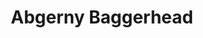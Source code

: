 ---
slug: abgerny-baggerhead-2732
title: Abgerny Baggerhead
description: "Abgerny Baggerhead is an exciting online game. Play for free directly in your browser!"
icon: /images/popular_mods/Abgerny Baggerhead.png
url: https://wowtbc.net/sprunkin/abgerny-baggerhead/index.html
previewImage: /images/popular_mods/Abgerny Baggerhead.png
type: popular mods

# SEO配置
seo:
  title: "Abgerny Baggerhead - Play Free Online Game | Fun Browser Games"
  description: "Abgerny Baggerhead - Play this fun online game for free in your browser. No download required!"
  ogImage: "/images/popular_mods/Abgerny Baggerhead.png"
  keywords: "abgerny-baggerhead-2732, online game, browser game, free game, popular mods game, play online"

videoUrls:
  - https://www.youtube.com/embed/example1
  - https://www.youtube.com/embed/example2

whyPlay:
  title: "Why Play Abgerny Baggerhead?"
  items:
    - "Immersive Gameplay: Abgerny Baggerhead offers an engaging and immersive gaming experience that will keep you entertained for hours"
    - "Challenging Levels: Test your skills with increasingly difficult challenges and obstacles"
    - "Beautiful Graphics: Enjoy stunning visuals and smooth animations that bring the game world to life"
    - "Regular Updates: New content and features are added regularly to keep the game fresh and exciting"
    - "Free to Play: Experience all the fun without spending a penny"
    - "Community Features: Connect with other players, share strategies, and compete for high scores"
    - "Cross-Platform: Play on any device with a web browser, no downloads required"

features:
  title: "Key Features of Abgerny Baggerhead"
  image: "/images/popular_mods/Abgerny Baggerhead.png"
  items:
    - "Intuitive Controls: Easy to learn controls make Abgerny Baggerhead accessible for players of all skill levels"
    - "Multiple Game Modes: Enjoy various gameplay options that provide different challenges and experiences"
    - "Character Customization: Personalize your gaming experience with unique characters and items"
    - "Achievement System: Complete special tasks to earn rewards and recognition"
    - "Leaderboards: Compete with players worldwide and see who can achieve the highest scores"

characteristics:
  title: "Game Characteristics"
  image: "/images/popular_mods/Abgerny Baggerhead.png"
  items:
    - "Genre: Popular mods game with elements of strategy and skill"
    - "Difficulty: Suitable for both casual gamers and those seeking a challenge"
    - "Play Time: Quick sessions or extended gameplay, depending on your preference"
    - "Art Style: Vibrant and engaging visuals that enhance the gaming experience"
    - "Sound Design: Immersive audio that complements the gameplay perfectly"

info: "Abgerny Baggerhead is an exciting online game that offers players a unique and engaging gaming experience. With its intuitive controls, stunning visuals, and challenging gameplay, Abgerny Baggerhead provides hours of entertainment for players of all ages and skill levels. Whether you're looking for a quick gaming session during a break or an extended play session, Abgerny Baggerhead delivers an immersive experience that will keep you coming back for more. The game features multiple levels of increasing difficulty, ensuring that players are constantly challenged as they progress. With regular updates adding new content and features, Abgerny Baggerhead remains fresh and exciting, providing endless entertainment options for its growing community of players."

howToPlayIntro: "Welcome to Abgerny Baggerhead! This guide will walk you through the basics and help you master the game. Whether you're a beginner or looking to improve your skills, these tips and instructions will enhance your gaming experience."

howToPlaySteps:
  - title: "Getting Started"
    description: "Begin your Abgerny Baggerhead adventure by familiarizing yourself with the controls. Use your keyboard or mouse to navigate through the game interface. The tutorial will guide you through the basic mechanics and help you understand the objectives."
  - title: "Understanding the Objectives"
    description: "In Abgerny Baggerhead, your main goal is to progress through levels by completing specific objectives. Each level presents unique challenges that require different strategies and approaches."
  - title: "Mastering the Controls"
    description: "Practice using the controls to improve your precision and reaction time. Abgerny Baggerhead requires quick reflexes and strategic thinking to overcome obstacles and defeat opponents."
  - title: "Utilizing Power-ups"
    description: "Collect power-ups throughout the game to enhance your abilities and overcome difficult challenges. Each power-up offers unique advantages that can be crucial for success."
  - title: "Developing Strategies"
    description: "As you progress in Abgerny Baggerhead, develop effective strategies for different scenarios. Analyze patterns, anticipate challenges, and adapt your approach to maximize your performance."

faq:
  title: "Frequently Asked Questions about Abgerny Baggerhead"
  items:
    - question: "Is Abgerny Baggerhead free to play?"
      answer: "Yes, Abgerny Baggerhead is completely free to play directly in your web browser. No downloads or purchases are required to enjoy the full game experience."
    - question: "Can I play Abgerny Baggerhead on mobile devices?"
      answer: "Yes, Abgerny Baggerhead is optimized for both desktop and mobile play. You can enjoy the game on any device with a web browser and internet connection."
    - question: "Are there any in-game purchases?"
      answer: "While Abgerny Baggerhead is free to play, there may be optional in-game purchases available for cosmetic items or additional features that don't affect core gameplay."
    - question: "How often is Abgerny Baggerhead updated?"
      answer: "The developers regularly update Abgerny Baggerhead with new content, features, and improvements based on player feedback and game performance."
    - question: "Can I play Abgerny Baggerhead offline?"
      answer: "Currently, Abgerny Baggerhead requires an internet connection to play as it's a browser-based online game."
    - question: "Is Abgerny Baggerhead suitable for children?"
      answer: "Yes, Abgerny Baggerhead is designed to be family-friendly and suitable for players of all ages."
    - question: "How do I report bugs or issues?"
      answer: "If you encounter any problems while playing Abgerny Baggerhead, you can report them through the game's support page or contact the developers directly through their website."
    - question: "Still Have Questions?"
      answer: "If you have additional questions about Abgerny Baggerhead that aren't covered in this FAQ, please visit our support center or contact our customer service team for assistance."
---